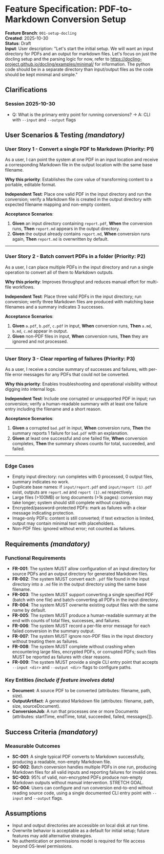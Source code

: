 # Feature Specification: PDF-to-Markdown Conversion Setup

**Feature Branch**: `001-setup-docling`  
**Created**: 2025-10-30  
**Status**: Draft  
**Input**: User description: "Let's start the initial setup. We will want an input directory for PDFs and an output for markdown files. Let's focus on just the docling setup and the parsing logic for now, refer to https://docling-project.github.io/docling/examples/minimal/  for information. The python code should be in a separate directory than input/output files as the code should be kept minimal and simple."

## Clarifications

### Session 2025-10-30

- Q: What is the primary entry point for running conversions? → A: CLI with `--input` and `--output` flags

## User Scenarios & Testing *(mandatory)*

### User Story 1 - Convert a single PDF to Markdown (Priority: P1)

As a user, I can point the system at one PDF in an input location and receive a corresponding Markdown file in the output location with the same base filename.

**Why this priority**: Establishes the core value of transforming content to a portable, editable format.

**Independent Test**: Place one valid PDF in the input directory and run the conversion; verify a Markdown file is created in the output directory with expected filename mapping and non-empty content.

**Acceptance Scenarios**:

1. **Given** an input directory containing `report.pdf`, **When** the conversion runs, **Then** `report.md` appears in the output directory.
2. **Given** the output already contains `report.md`, **When** conversion runs again, **Then** `report.md` is overwritten by default.

---

### User Story 2 - Batch convert PDFs in a folder (Priority: P2)

As a user, I can place multiple PDFs in the input directory and run a single operation to convert all of them to Markdown outputs.

**Why this priority**: Improves throughput and reduces manual effort for multi-file workflows.

**Independent Test**: Place three valid PDFs in the input directory; run conversion; verify three Markdown files are produced with matching base filenames and a summary indicates 3 successes.

**Acceptance Scenarios**:

1. **Given** `a.pdf`, `b.pdf`, `c.pdf` in input, **When** conversion runs, **Then** `a.md`, `b.md`, `c.md` appear in output.
2. **Given** non-PDF files in input, **When** conversion runs, **Then** they are ignored and not processed.

---

### User Story 3 - Clear reporting of failures (Priority: P3)

As a user, I receive a concise summary of successes and failures, with per-file error messages for any PDFs that could not be converted.

**Why this priority**: Enables troubleshooting and operational visibility without digging into internal logs.

**Independent Test**: Include one corrupted or unsupported PDF in input; run conversion; verify a human-readable summary with at least one failure entry including the filename and a short reason.

**Acceptance Scenarios**:

1. **Given** a corrupted `bad.pdf` in input, **When** conversion runs, **Then** the summary reports 1 failure for `bad.pdf` with an explanation.
2. **Given** at least one successful and one failed file, **When** conversion completes, **Then** the summary shows counts for total, succeeded, and failed.

---

### Edge Cases

- Empty input directory: run completes with 0 processed, 0 output files, summary indicates no work.
- Duplicate base names: if `input/report.pdf` and `input/report (1).pdf` exist, outputs are `report.md` and `report (1).md` respectively.
- Large files (>100MB) or long documents (>1k pages): conversion may take longer; system should still complete without crashing.
- Encrypted/password-protected PDFs: mark as failures with a clear message indicating protection.
- Image-only PDFs: content is still converted; if text extraction is limited, output may contain minimal text with placeholders.
- Non-PDF files: ignored without error; not counted as failures.

## Requirements *(mandatory)*

### Functional Requirements

- **FR-001**: The system MUST allow configuration of an input directory for source PDFs and an output directory for generated Markdown files.
- **FR-002**: The system MUST convert each `.pdf` file found in the input directory into a `.md` file in the output directory using the same base filename.
- **FR-003**: The system MUST support converting a single specified PDF (batch with one file) and batch-converting all PDFs in the input directory.
- **FR-004**: The system MUST overwrite existing output files with the same name by default.
- **FR-005**: The system MUST produce a human-readable summary at the end with counts of total files, successes, and failures.
- **FR-006**: The system MUST record a per-file error message for each failed conversion in the summary output.
- **FR-007**: The system MUST ignore non-PDF files in the input directory without treating them as failures.
- **FR-008**: The system MUST complete without crashing when encountering large files, encrypted PDFs, or corrupted PDFs; such files MUST be reported as failures with clear reasons.
- **FR-009**: The system MUST provide a single CLI entry point that accepts `--input <dir>` and `--output <dir>` flags to configure paths.

### Key Entities *(include if feature involves data)*

- **Document**: A source PDF to be converted (attributes: filename, path, size).
- **OutputArtifact**: A generated Markdown file (attributes: filename, path, size, sourceDocument).
- **ConversionJob**: A run that processes one or more Documents (attributes: startTime, endTime, total, succeeded, failed, messages[]).

## Success Criteria *(mandatory)*

### Measurable Outcomes

- **SC-001**: A single typical PDF converts to Markdown successfully, producing a readable, non-empty Markdown file.
- **SC-002**: Batch conversion handles multiple PDFs in one run, producing Markdown files for all valid inputs and reporting failures for invalid ones.
- **SC-003**: 95% of valid, non-encrypted PDFs produce non-empty Markdown outputs without manual intervention. STRETCH GOAL.
- **SC-004**: Users can configure and run conversion end-to-end without reading source code, using a single documented CLI entry point with `--input` and `--output` flags.

## Assumptions

- Input and output directories are accessible on local disk at run time.
- Overwrite behavior is acceptable as a default for initial setup; future features may add alternative strategies.
- No authentication or permissions model is required for file access beyond OS-level permissions.


